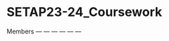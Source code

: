 # SETAP23-24_Coursework

Members
<UP2122177> — <JamesWicks01>
<UP2113294> — <bennnnnnwest>
<UP2154598> — <fl720>
<UP2106696> — <GeorgeLazos>
<UP2104647> — <up2104647>
<UP2111821> — <nabmat>
